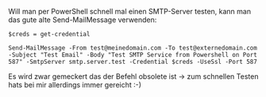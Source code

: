 Will man per PowerShell schnell mal einen SMTP-Server testen, kann man das gute alte Send-MailMessage verwenden:

```console
$creds = get-credential

Send-MailMessage -From test@meinedomain.com -To test@externedomain.com -Subject "Test Email" -Body "Test SMTP Service from Powershell on Port 587" -SmtpServer smtp.server.test -Credential $creds -UseSsl -Port 587
```

Es wird zwar gemeckert das der Befehl obsolete ist -> zum schnellen Testen hats bei mir allerdings immer gereicht :-)
